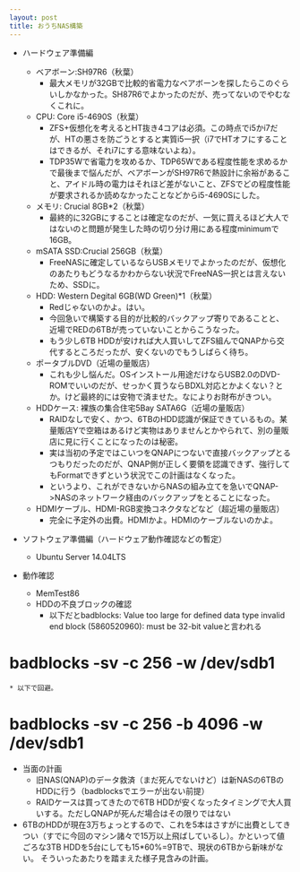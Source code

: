 ```yaml
---
layout: post
title: おうちNAS構築
---
```

 * ハードウェア準備編
   - ベアボーン:SH97R6（秋葉）
     * 最大メモリが32GBで比較的省電力なベアボーンを探したらこのぐらいしかなかった。SH87R6でよかったのだが、売ってないのでやむなくこれに。
   - CPU: Core i5-4690S（秋葉）
     * ZFS+仮想化を考えるとHT抜き4コアは必須。この時点でi5かi7だが、HTの悪さを防ごうとすると実質i5一択（i7でHTオフにすることはできるが、それi7にする意味ないよね）。
     * TDP35Wで省電力を攻めるか、TDP65Wである程度性能を求めるかで最後まで悩んだが、ベアボーンがSH97R6で熱設計に余裕があること、アイドル時の電力はそれほど差がないこと、ZFSでどの程度性能が要求されるか読めなかったことなどからi5-4690Sにした。
   - メモリ: Crucial 8GB*2（秋葉）
     * 最終的に32GBにすることは確定なのだが、一気に買えるほど大人ではないのと問題が発生した時の切り分け用にある程度minimumで16GB。
   - mSATA SSD:Crucial 256GB（秋葉）
     * FreeNASに確定しているならUSBメモリでよかったのだが、仮想化のあたりもどうなるかわからない状況でFreeNAS一択とは言えないため、SSDに。
   - HDD: Western Degital 6GB(WD Green)*1（秋葉）
     * Redじゃないのかよ。はい。
     * 今回急いで構築する目的が比較的バックアップ寄りであることと、近場でREDの6TBが売っていないことからこうなった。
     * もう少し6TB HDDが安ければ大人買いしてZFS組んでQNAPから交代するところだったが、安くないのでもうしばらく待ち。
   - ポータブルDVD（近場の量販店）
     * これも少し悩んだ。OSインストール用途だけならUSB2.0のDVD-ROMでいいのだが、せっかく買うならBDXL対応とかよくない？とか。けど最終的には安物で済ませた。なによりお財布がきつい。
   - HDDケース: 裸族の集合住宅5Bay SATA6G（近場の量販店）
     * RAIDなしで安く、かつ、6TBのHDD認識が保証できているもの。某量販店Yで空箱はあるけど実物はありませんとかやられて、別の量販店に見に行くことになったのは秘密。
     * 実は当初の予定ではこいつをQNAPにつないで直接バックアップとるつもりだったのだが、QNAP側が正しく要領を認識できず、強行してもFormatできずという状況でこの計画はなくなった。
     * というより、これができないからNASの組み立てを急いでQNAP->NASのネットワーク経由のバックアップをとることになった。
   - HDMIケーブル、HDMI-RGB変換コネクタなどなど（超近場の量販店）
     * 完全に予定外の出費。HDMIかよ。HDMIのケーブルないのかよ。

* ソフトウェア準備編（ハードウェア動作確認などの暫定）
  - Ubuntu Server 14.04LTS

* 動作確認
  - MemTest86
  - HDDの不良ブロックの確認
    * 以下だとbadblocks: Value too large for defined data type invalid end block (5860520960): must be 32-bit valueと言われる  
# badblocks -sv -c 256 -w /dev/sdb1
    * 以下で回避。  
# badblocks -sv -c 256 -b 4096 -w /dev/sdb1
* 当面の計画
  - 旧NAS(QNAP)のデータ救済（まだ死んでないけど）は新NASの6TBのHDDに行う（badblocksでエラーが出ない前提）
  - RAIDケースは買ってきたので6TB HDDが安くなったタイミングで大人買いする。ただしQNAPが死んだ場合はその限りではない
* 6TBのHDDが現在3万ちょっとするので、これを5本はさすがに出費としてきつい（すでに今回のマシン諸々で15万以上飛ばしているし）。かといって値ごろな3TB HDDを5台にしても15*60%=9TBで、現状の6TBから新味がない。 そういったあたりを踏まえた様子見含みの計画。

  
